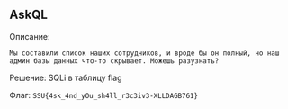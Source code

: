 AskQL
----------------

Описание:
```
Мы составили список наших сотрудников, и вроде бы он полный, но наш админ базы данных что-то скрывает. Можешь разузнать?
```

Решение:
SQLi в таблицу flag

Флаг: ``SSU{4sk_4nd_yOu_sh4ll_r3c3iv3-XLLDAGB761}``
